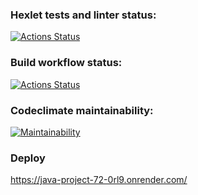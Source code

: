 ### Hexlet tests and linter status:
[![Actions Status](https://github.com/romcky/java-project-72/actions/workflows/hexlet-check.yml/badge.svg)](https://github.com/romcky/java-project-72/actions)

### Build workflow status:
[![Actions Status](https://github.com/romcky/java-project-72/actions/workflows/build-workflow.yml/badge.svg)](https://github.com/romcky/java-project-72/actions/workflows/build-workflow.yml)

### Codeclimate maintainability:
[![Maintainability](https://api.codeclimate.com/v1/badges/7f2fa92652633480d7e7/maintainability)](https://codeclimate.com/github/romcky/java-project-72/maintainability)

### Deploy
https://java-project-72-0rl9.onrender.com/

